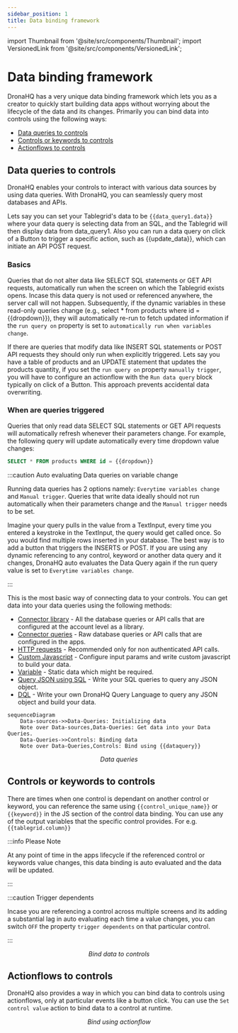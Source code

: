 ```yaml
---
sidebar_position: 1
title: Data binding framework
---
```


import Thumbnail from '@site/src/components/Thumbnail';
import VersionedLink from '@site/src/components/VersionedLink';

# Data binding framework

DronaHQ has a very unique data binding framework which lets you as a creator to quickly start building data apps without worrying about the lifecycle of the data and its changes. Primarily you can bind data into controls using the following ways:

- [Data queries to controls](../data_binding_framework/#data-queries-to-controls)
- [Controls or keywords to controls](../data_binding_framework/#controls-or-keywords-to-controls)
- [Actionflows to controls](../data_binding_framework/#actionflows-to-controls)

## Data queries to controls

DronaHQ enables your controls to interact with various data sources by using data queries. With DronaHQ, you can seamlessly query most databases and APIs.

Lets say you can set your Tablegrid's data to be ``{{data_query1.data}}`` where your data query is selecting data from an SQL, and the Tablegrid will then display data from data_query1. Also you can run a data query on click of a Button to trigger a specific action, such as {{update_data}}, which can initiate an API POST request.

### Basics
Queries that do not alter data like SELECT SQL statements or GET API requests, automatically run when the screen on which the Tablegrid exists opens. Incase this data query is not used or referenced anywhere, the server call will not happen. Subsequently, if the dynamic variables in these read-only queries change (e.g., select * from products where id = {{dropdown}}), they will automatically re-run to fetch updated information if the `run query on` property is set to `automatically run when variables change`.

If there are queries that modify data like INSERT SQL statements or POST API requests they should only run when explicitly triggered. Lets say you have a table of products and an UPDATE statement that updates the products quantity, if you set the `run query on` property `manually trigger`, you will have to configure an actionflow with the `Run data query` block typically on click of a Button. This approach prevents accidental data overwriting.

### When are queries triggered
Queries that only read data SELECT SQL statements or GET API requests will automatically refresh whenever their parameters change. For example, the following query will update automatically every time dropdown value changes: 
```sql
SELECT * FROM products WHERE id = {{dropdown}}
```

:::caution Auto evaluating Data queries on variable change

Running data queries has 2 options namely: `Everytime variables change` and `Manual trigger`.
Queries that write data ideally should not run automatically when their parameters change and the `Manual trigger` needs to be set.

Imagine your query pulls in the value from a TextInput, every time you entered a keystroke in the TextInput, the query would get called once. So you would find multiple rows inserted in your database. The best way is to add a button that triggers the INSERTS or POST.
If you are using any dynamic referencing to any control, keyword or another data query and it changes, DronaHQ auto evaluates the Data Query again if the run query value is set to `Everytime variables change`.

:::

This is the most basic way of connecting data to your controls. You can get data into your data queries using the following methods:

- [Connector library](../data-queries/connector_library) - All the database queries or API calls that are configured at the account level as a library.
- [Connector queries](../data-queries/connector_queries) - Raw database queries or API calls that are configured in the apps.
- [HTTP requests](../data-queries/http_requests_curl) - Recommended only for non authenticated API calls.
- [Custom Javascript](../data-queries/custom_js) - Configure input params and write custom javascript to build your data.
- [Variable](../data-queries/variable) - Static data which might be required.
- [Query JSON using SQL](../data-queries/query_json_using_sql) - Write your SQL queries to query any JSON object.
- [DQL](../data-queries/dronahq_query_language) - Write your own DronaHQ Query Language to query any JSON object and build your data.



```mermaid
sequenceDiagram
	Data-sources->>Data-Queries: Initializing data
    Note over Data-sources,Data-Queries: Get data into your Data Queries.
	Data-Queries->>Controls: Binding data
    Note over Data-Queries,Controls: Bind using {{dataquery}}
  ```

<figure>
  <Thumbnail src="/img/binding-data/dataqueries.png" alt="dataqueries" width='100%'/>
  <figcaption align = "center"><i>Data queries</i></figcaption>
</figure>

## Controls or keywords to controls

There are times when one control is dependant on another control or keyword, you can reference the same using `{{control_unique_name}}` or `{{keyword}}` in the JS section of the control data binding. You can use any of the output variables that the specific control provides. For e.g. `{{tablegrid.column}}`

:::info Please Note

At any point of time in the apps lifecycle if the referenced control or keywords value changes, this data binding is auto evaluated and the data will be updated. 

:::

:::caution Trigger dependents

Incase you are referencing a control across multiple screens and its adding a substantial lag in auto evaluating each time a value changes, you can switch `OFF` the property `trigger dependents` on that particular control.

:::

<figure>
  <Thumbnail src="/img/binding-data/control-binding.png" alt="Bind to controls" width='100%'/>
  <figcaption align = "center"><i>Bind data to controls</i></figcaption>
</figure>

## Actionflows to controls

DronaHQ also provides a way in which you can bind data to controls using actionflows, only at particular events like a button click. You can use the `Set control value` action to bind data to a control at runtime. 

<figure>
  <Thumbnail src="/img/binding-data/actionflow.png" alt="Bind using actionflow" width='100%'/>
  <figcaption align = "center"><i>Bind using actionflow</i></figcaption>
</figure>